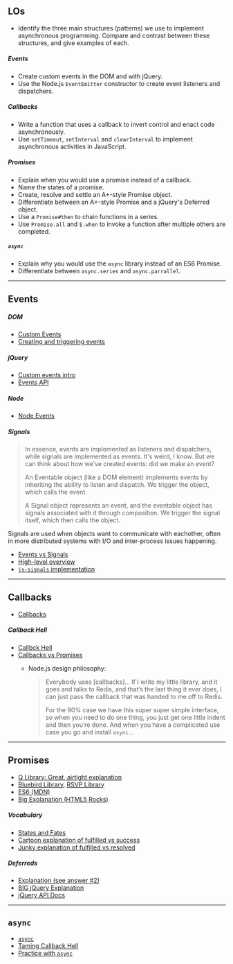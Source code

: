 

## LOs

- Identify the three main structures (patterns) we use to implement
  asynchronous programming. Compare and contrast between these
  structures, and give examples of each.

##### Events

- Create custom events in the DOM and with jQuery.
- Use the Node.js `EventEmitter` constructor to create event listeners
  and dispatchers.

##### Callbacks

- Write a function that uses a callback to invert control and enact
  code asynchronously.
- Use `setTimeout`, `setInterval` and `clearInterval` to implement
  asynchronous activities in JavaScript.

##### Promises

- Explain when you would use a promise instead of a callback.
- Name the states of a promise.
- Create, resolve and settle an A+-style Promise object.
- Differentiate between an A+-style Promise and a jQuery's Deferred
  object.
- Use a `Promise#then` to chain functions in a series.
- Use `Promise.all` and `$.when` to invoke a function after multiple
  others are completed.

##### `async`

- Explain why you would use the `async` library instead of an ES6
  Promise.
- Differentiate between `async.series` and `async.parrallel`.

---

## Events

##### DOM

- [Custom Events](https://developer.mozilla.org/en-US/docs/Web/API/CustomEvent)
- [Creating and triggering events](https://developer.mozilla.org/en-US/docs/Web/Guide/Events/Creating_and_triggering_events)

##### jQuery

- [Custom events intro](https://learn.jquery.com/events/introduction-to-custom-events/)
- [Events API](https://api.jquery.com/category/events/)

##### Node

- [Node Events](https://nodejs.org/api/events.html)

##### Signals

> In essence, events are implemented as listeners and dispatchers, while
> signals are implemented as events. It's weird, I know. But we can think
> about how we've created events: did we make an event?
> 
> An Eventable object (like a DOM element) implements events by 
> inheriting the ability to listen and dispatch. We trigger the object,
> which calls the event.
> 
> A Signal object represents an event, and the eventable object has 
> signals associated with it through composition. We trigger the signal
> itself, which then calls the object.

Signals are used when objects want to communicate with eachother, often
in more distributed systems with I/O and inter-process issues happening.

- [Events vs Signals](http://stackoverflow.com/questions/9323888/what-are-the-differences-between-event-and-signal-in-qt)
- [High-level overview](http://blog.millermedeiros.com/callbacks-promises-signals-and-events/)
- [`js-signals` implementation](https://github.com/millermedeiros/js-signals)

---

## Callbacks

- [Callbacks](http://cwbuecheler.com/web/tutorials/2013/javascript-callbacks/)

##### Callback Hell

- [Callbck Hell](http://callbackhell.com/)
- [Callbacks vs Promises](https://blog.jcoglan.com/2013/03/30/callbacks-are-imperative-promises-are-functional-nodes-biggest-missed-opportunity/)
   - Node.js design philosophy:
   
      > Everybody uses [callbacks]… If I write my little library, and 
      > it goes and talks to Redis, and that’s the last thing it ever 
      > does, I can just pass the callback that was handed to me off 
      > to Redis.
      >
      > For the 90% case we have this super super simple interface, so
      > when you need to do one thing, you just get one little indent 
      > and then you’re done. And when you have a complicated use case
      > you go and install `async`…

---

## Promises

- [Q Library: Great, airtight explanation](https://github.com/kriskowal/q)
- [Bluebird Library](https://github.com/petkaantonov/bluebird), [RSVP Library](https://github.com/tildeio/rsvp.js)
- [ES6 (MDN)](https://developer.mozilla.org/en-US/docs/Web/JavaScript/Reference/Global_Objects/Promise)
- [Big Explanation (HTML5 Rocks)](http://www.html5rocks.com/en/tutorials/es6/promises/)

##### Vocabulary

- [States and Fates](https://github.com/domenic/promises-unwrapping/blob/master/docs/states-and-fates.md)
- [Cartoon explanation of fulfilled vs success](http://andyshora.com/promises-angularjs-explained-as-cartoon.html)
- [Junky explanation of fulfilled vs resolved](https://jakearchibald.com/2014/resolve-not-opposite-of-reject/)

##### Deferreds

- [Explanation (see answer #2)](http://stackoverflow.com/questions/6801283/what-are-the-differences-between-deferred-promise-and-future-in-javascript)
- [BIG jQuery Explanation](https://msdn.microsoft.com/en-us/magazine/gg723713)
- [jQuery API Docs](https://api.jquery.com/category/deferred-object/)

---

## `async`

- [`async`](https://github.com/caolan/async)
- [Taming Callback Hell](https://blog.engineyard.com/2015/taming-asynchronous-javascript-with-async)
- [Practice with `async`](https://github.com/bulkan/async-you)

